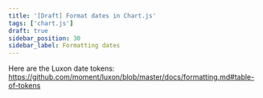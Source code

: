 ```yaml
---
title: '[Draft] Format dates in Chart.js'
tags: ['chart.js']
draft: true
sidebar_position: 30
sidebar_label: Formatting dates
---
```


Here are the Luxon date tokens: https://github.com/moment/luxon/blob/master/docs/formatting.md#table-of-tokens
